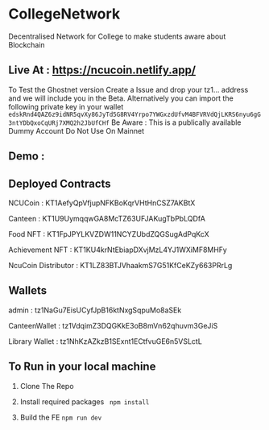 # CollegeNetwork
Decentralised Network for College to make students aware about Blockchain 


## Live At : https://ncucoin.netlify.app/

To Test the Ghostnet version Create a Issue and drop your tz1... address and we will include you in the Beta.
Alternatively you can import the following private key in your wallet 
```edskRnd4QAZ6z9idNR5qvXy86JyTd5G8RV4Yrpo7YWGxzdUfvM4BFVRVdQjLKRS6nyu6gG3ntYDbQxoCqURj7XMQ2h2JbUfCHf```
Be Aware : This is a publically available Dummy Account Do Not Use On Mainnet


## Demo :


## Deployed Contracts

NCUCoin : KT1AefyQpVfjupNFKBoKqrVHtHnCSZ7AKBtX

Canteen : KT1U9UymqqwGA8McTZ63UFJAKugTbPbLQDfA

Food NFT :  KT1FpJPYLKVZDW11NCYZUbdZQGSugAdPqKcX

Achievement NFT : KT1KU4krNtEbiapDXvjMzL4YJ1WXiMF8MHFy

NcuCoin Distributor : KT1LZ83BTJVhaakmS7G51KfCeKZy663PRrLg



## Wallets

admin : tz1NaGu7EisUCyfJpB16ktNxgSqpuMo8aSEk

CanteenWallet : tz1VdqimZ3DQGKkE3oB8mVn62qhuvm3GeJiS

Library Wallet : tz1NhKzAZkzB1SExnt1ECtfvuGE6n5VSLctL


## To Run in your local machine 

1. Clone The Repo

3. Install required packages
  ``` npm install```
4. Build the FE
 ``` npm run dev ```





